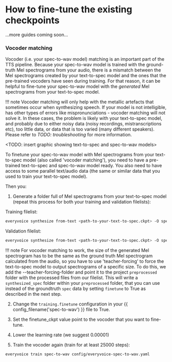 # How to fine-tune the existing checkpoints

...more guides coming soon...

### Vocoder matching

Vocoder (i.e. your spec-to-wav model) matching is an important part of the TTS pipeline. Because your spec-to-wav model is trained with the ground-truth Mel spectrograms from your audio, there is a mismatch between the Mel spectrograms created by your text-to-spec model and the ones that the pre-trained vocoders have seen during training. For that reason, it can be helpful to fine-tune your spec-to-wav model with the _generated_ Mel spectrograms from your text-to-spec model.

!!! note
    Vocoder matching will only help with the metallic artefacts that sometimes occur when synthesizing speech. If your model is not intelligible, has other types of errors like mispronunciations - vocoder matching will not solve it. In these cases, the problem is likely with your text-to-spec model, and probably due to either noisy data (noisy recordings, mistranscriptions etc), too little data, or data that is too varied (many different speakers). Please refer to *TODO: troubleshooting* for more information.

<TODO: insert graphic showing text-to-spec and spec-to-wav models>

To finetune your spec-to-wav model with Mel spectrograms from your text-to-spec model (also called 'vocoder matching'), you need to have a pre-trained text-to-spec and spec-to-wav model ready. You also need to have access to some parallel text/audio data (the same or similar data that you used to train your text-to-spec model).

Then you:

1. Generate a folder full of Mel spectrograms from your text-to-spec model (repeat this process for both your training and validation filelists):

Training filelist:

```bash
everyvoice synthesize from-text <path-to-your-text-to-spec.ckpt> -O spec --filelist <path-to-your-training-filelist.psv> --teacher-forcing-folder <path-to-your-preprocessed-folder> --output-dir <path-to-your-preprocessed-folder>
```

Validation filelist:

```bash
everyvoice synthesize from-text <path-to-your-text-to-spec.ckpt> -O spec --filelist <path-to-your-validation-filelist.psv> --teacher-forcing-folder <path-to-your-preprocessed-folder> --output-dir <path-to-your-preprocessed-folder>
```

!!! note
    For vocoder matching to work, the size of the generated Mel spectrogram has to be the same as the ground truth Mel spectrogram calculated from the audio, so you have to use 'teacher-forcing' to force the text-to-spec model to output spectrograms of a specific size. To do this, we add the --teacher-forcing-folder and point it to the project `preprocessed` folder with the processed files from our filelist. This will write a `synthesized_spec` folder within your `preprocessed` folder, that you can use instead of the groundtruth `spec` data by setting `finetune` to True as described in the next step.

2. Change the `training.finetune` configuration in your {{ config_filename('spec-to-wav') }} file to True.

3. Set the finetune_ckpt value point to the vocoder that you want to fine-tune.

4. Lower the learning rate (we suggest 0.00001)

5. Train the vocoder again (train for at least 25000 steps):

```bash
everyvoice train spec-to-wav config/everyvoice-spec-to-wav.yaml
```
